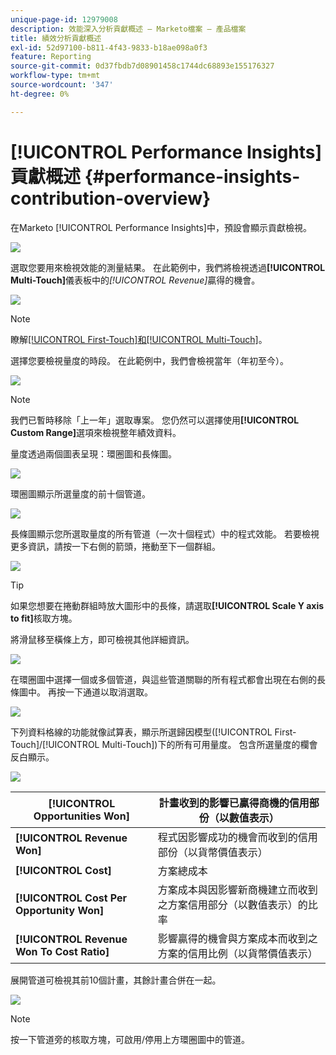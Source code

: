 ```yaml
---
unique-page-id: 12979008
description: 效能深入分析貢獻概述 — Marketo檔案 — 產品檔案
title: 績效分析貢獻概述
exl-id: 52d97100-b811-4f43-9833-b18ae098a0f3
feature: Reporting
source-git-commit: 0d37fbdb7d08901458c1744dc68893e155176327
workflow-type: tm+mt
source-wordcount: '347'
ht-degree: 0%

---
```


# [!UICONTROL Performance Insights]貢獻概述 {#performance-insights-contribution-overview}

在Marketo [!UICONTROL Performance Insights]中，預設會顯示貢獻檢視。

![](assets/one-1.png)

選取您要用來檢視效能的測量結果。 在此範例中，我們將檢視透過&#x200B;**[!UICONTROL Multi-Touch]**&#x200B;儀表板中的&#x200B;_[!UICONTROL Revenue]_&#x200B;贏得的機會。

![](assets/2.png)

>[!NOTE]
>
>瞭解[[!UICONTROL First-Touch]和[!UICONTROL Multi-Touch]](/help/marketo/product-docs/reporting/revenue-cycle-analytics/revenue-tools/attribution/understanding-attribution.md)。

選擇您要檢視量度的時段。 在此範例中，我們會檢視當年（年初至今）。

![](assets/3-1.png)

>[!NOTE]
>
>我們已暫時移除「上一年」選取專案。 您仍然可以選擇使用&#x200B;**[!UICONTROL Custom Range]**&#x200B;選項來檢視整年績效資料。

量度透過兩個圖表呈現：環圈圖和長條圖。

![](assets/four.png)

環圈圖顯示所選量度的前十個管道。

![](assets/5-1.png)

長條圖顯示您所選取量度的所有管道（一次十個程式）中的程式效能。 若要檢視更多資訊，請按一下右側的箭頭，捲動至下一個群組。

![](assets/six.png)

>[!TIP]
>
>如果您想要在捲動群組時放大圖形中的長條，請選取&#x200B;**[!UICONTROL Scale Y axis to fit]**&#x200B;核取方塊。

將滑鼠移至橫條上方，即可檢視其他詳細資訊。

![](assets/seven.png)

在環圈圖中選擇一個或多個管道，與這些管道關聯的所有程式都會出現在右側的長條圖中。 再按一下通道以取消選取。

![](assets/eight.png)

下列資料格線的功能就像試算表，顯示所選歸因模型([!UICONTROL First-Touch]/[!UICONTROL Multi-Touch])下的所有可用量度。 包含所選量度的欄會反白顯示。

![](assets/9.png)

| **[!UICONTROL Opportunities Won]** | 計畫收到的影響已贏得商機的信用部份（以數值表示） |
|---|---|
| **[!UICONTROL Revenue Won]** | 程式因影響成功的機會而收到的信用部份（以貨幣價值表示） |
| **[!UICONTROL Cost]** | 方案總成本 |
| **[!UICONTROL Cost Per Opportunity Won]** | 方案成本與因影響新商機建立而收到之方案信用部分（以數值表示）的比率 |
| **[!UICONTROL Revenue Won To Cost Ratio]** | 影響贏得的機會與方案成本而收到之方案的信用比例（以貨幣價值表示） |

展開管道可檢視其前10個計畫，其餘計畫合併在一起。

![](assets/10.png)

>[!NOTE]
>
>按一下管道旁的核取方塊，可啟用/停用上方環圈圖中的管道。
